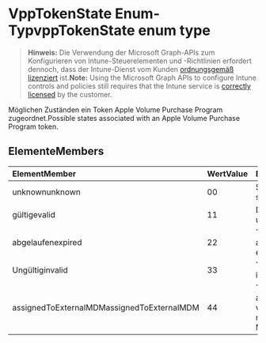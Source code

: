 # <a name="vpptokenstate-enum-type"></a><span data-ttu-id="bd94e-101">VppTokenState Enum-Typ</span><span class="sxs-lookup"><span data-stu-id="bd94e-101">vppTokenState enum type</span></span>

> <span data-ttu-id="bd94e-102">**Hinweis:** Die Verwendung der Microsoft Graph-APIs zum Konfigurieren von Intune-Steuerelementen und -Richtlinien erfordert dennoch, dass der Intune-Dienst vom Kunden [ordnungsgemäß lizenziert](https://go.microsoft.com/fwlink/?linkid=839381) ist.</span><span class="sxs-lookup"><span data-stu-id="bd94e-102">**Note:** Using the Microsoft Graph APIs to configure Intune controls and policies still requires that the Intune service is [correctly licensed](https://go.microsoft.com/fwlink/?linkid=839381) by the customer.</span></span>

<span data-ttu-id="bd94e-103">Möglichen Zuständen ein Token Apple Volume Purchase Program zugeordnet.</span><span class="sxs-lookup"><span data-stu-id="bd94e-103">Possible states associated with an Apple Volume Purchase Program token.</span></span>
## <a name="members"></a><span data-ttu-id="bd94e-104">Elemente</span><span class="sxs-lookup"><span data-stu-id="bd94e-104">Members</span></span>
|<span data-ttu-id="bd94e-105">Element</span><span class="sxs-lookup"><span data-stu-id="bd94e-105">Member</span></span>|<span data-ttu-id="bd94e-106">Wert</span><span class="sxs-lookup"><span data-stu-id="bd94e-106">Value</span></span>|<span data-ttu-id="bd94e-107">Beschreibung</span><span class="sxs-lookup"><span data-stu-id="bd94e-107">Description</span></span>|
|:---|:---|:---|
|<span data-ttu-id="bd94e-108">unknown</span><span class="sxs-lookup"><span data-stu-id="bd94e-108">unknown</span></span>|<span data-ttu-id="bd94e-109">0</span><span class="sxs-lookup"><span data-stu-id="bd94e-109">0</span></span>|<span data-ttu-id="bd94e-110">Standardzustand.</span><span class="sxs-lookup"><span data-stu-id="bd94e-110">Default state.</span></span>|
|<span data-ttu-id="bd94e-111">gültige</span><span class="sxs-lookup"><span data-stu-id="bd94e-111">valid</span></span>|<span data-ttu-id="bd94e-112">1</span><span class="sxs-lookup"><span data-stu-id="bd94e-112">1</span></span>|<span data-ttu-id="bd94e-113">Das Token ist ungültig.</span><span class="sxs-lookup"><span data-stu-id="bd94e-113">Token is valid.</span></span>|
|<span data-ttu-id="bd94e-114">abgelaufen</span><span class="sxs-lookup"><span data-stu-id="bd94e-114">expired</span></span>|<span data-ttu-id="bd94e-115">2</span><span class="sxs-lookup"><span data-stu-id="bd94e-115">2</span></span>|<span data-ttu-id="bd94e-116">Token ist abgelaufen.</span><span class="sxs-lookup"><span data-stu-id="bd94e-116">Token is expired.</span></span>|
|<span data-ttu-id="bd94e-117">Ungültig</span><span class="sxs-lookup"><span data-stu-id="bd94e-117">invalid</span></span>|<span data-ttu-id="bd94e-118">3</span><span class="sxs-lookup"><span data-stu-id="bd94e-118">3</span></span>|<span data-ttu-id="bd94e-119">Token ist ungültig.</span><span class="sxs-lookup"><span data-stu-id="bd94e-119">Token is invalid.</span></span>|
|<span data-ttu-id="bd94e-120">assignedToExternalMDM</span><span class="sxs-lookup"><span data-stu-id="bd94e-120">assignedToExternalMDM</span></span>|<span data-ttu-id="bd94e-121">4</span><span class="sxs-lookup"><span data-stu-id="bd94e-121">4</span></span>|<span data-ttu-id="bd94e-122">Token wird von einem anderen MDM-Dienst verwaltet.</span><span class="sxs-lookup"><span data-stu-id="bd94e-122">Token is managed by another MDM Service.</span></span>|



